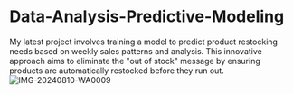 # Data-Analysis-Predictive-Modeling
 My latest project involves training a model to predict product restocking needs based on weekly sales patterns and analysis. This innovative approach aims to eliminate the "out of stock" message by ensuring products are automatically restocked before they run out. 
![IMG-20240810-WA0009](https://github.com/user-attachments/assets/1900f2b9-ea0a-4b53-831c-198a6e54058f)

